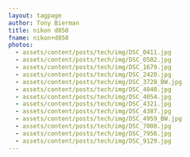 ```yaml
---
layout: tagpage
author: Tony Bierman
title: nikon d850
fname: nikon+d850
photos:
  - assets/content/posts/tech/img/DSC_0411.jpg
  - assets/content/posts/tech/img/DSC_0502.jpg
  - assets/content/posts/tech/img/DSC_1679.jpg
  - assets/content/posts/tech/img/DSC_2420.jpg
  - assets/content/posts/tech/img/DSC_3728_BW.jpg
  - assets/content/posts/tech/img/DSC_4040.jpg
  - assets/content/posts/tech/img/DSC_4054.jpg
  - assets/content/posts/tech/img/DSC_4321.jpg
  - assets/content/posts/tech/img/DSC_4387.jpg
  - assets/content/posts/tech/img/DSC_4959_BW.jpg
  - assets/content/posts/tech/img/DSC_7008.jpg
  - assets/content/posts/tech/img/DSC_7956.jpg
  - assets/content/posts/tech/img/DSC_9129.jpg
---
```

